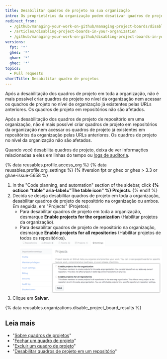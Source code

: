 ```yaml
---
title: Desabilitar quadros de projeto na sua organização
intro: Os proprietários da organização podem desativar quadros de projeto em toda a organização e quadros de projeto de repositório em uma organização.
redirect_from:
  - /github/managing-your-work-on-github/managing-project-boards/disabling-project-boards-in-your-organization
  - /articles/disabling-project-boards-in-your-organization
  - /github/managing-your-work-on-github/disabling-project-boards-in-your-organization
versions:
  fpt: '*'
  ghes: '*'
  ghae: '*'
  ghec: '*'
topics:
  - Pull requests
shortTitle: Desabilitar quadro de projetos
---
```


Após a desabilitação dos quadros de projeto em toda a organização, não é mais possível criar quadros de projeto no nível da organização nem acessar os quadros de projeto no nível de organização já existentes pelas URLs anteriores. Os quadros de projeto em repositórios não são afetados.

Após a desabilitação dos quadros de projeto de repositório em uma organização, não é mais possível criar quadros de projeto em repositórios da organização nem acessar os quadros de projeto já existentes em repositórios da organização pelas URLs anteriores. Os quadros de projeto no nível da organização não são afetados.

Quando você desabilita quadros de projeto, deixa de ver informações relacionadas a eles em linhas do tempo ou [logs de auditoria](/organizations/keeping-your-organization-secure/reviewing-the-audit-log-for-your-organization).


{% data reusables.profile.access_org %}
{% data reusables.profile.org_settings %}
{% ifversion fpt or ghec or ghes > 3.3 or ghae-issue-5658 %}
1. In the "Code planning, and automation" section of the sidebar, click **{% octicon "table" aria-label="The table icon" %} Projects**.
{% endif %}
1. Decida se deseja desabilitar quadros de projeto em toda a organização, desabilitar quadros de projeto de repositório na organização ou ambos. Em seguida, em "Projects" (Projetos):
    - Para desabilitar quadros de projeto em toda a organização, desmarque **Enable projects for the organization** (Habilitar projetos da organização).
    - Para desabilitar quadros de projeto de repositório na organização, desmarque **Enable projects for all repositories** (Habilitar projetos de todos os repositórios). ![Caixas de seleção para desabilitar projetos de uma organização ou de todos os repositórios de uma organização](/assets/images/help/projects/disable-org-projects-checkbox.png)
1. Clique em **Salvar**.

{% data reusables.organizations.disable_project_board_results %}

## Leia mais

- "[Sobre quadros de projetos](/articles/about-project-boards)"
- "[Fechar um quadro de projeto](/articles/closing-a-project-board)"
- "[Excluir um quadro de projeto](/articles/deleting-a-project-board)"
- "[Desabilitar quadros de projeto em um repositório](/articles/disabling-project-boards-in-a-repository)"
